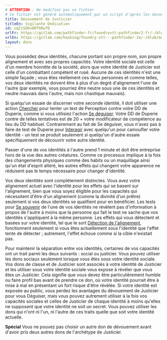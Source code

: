 ```yaml
---
# ATTENTION : Ne modifiez pas ce fichier
# Ce fichier est généré automatiquement par un script d'après les données du module Foundry VTT officiel et de sa traduction
title: Dévouement de Justicier
titleEn: Vigilante Dedication
id: uqIiSDbv80TbRwTQ
urlFr: https://gitlab.com/pathfinder-fr/foundryvtt-pathfinder2-fr/-/blob/master/data/feats/uqIiSDbv80TbRwTQ.htm
urlEn: https://gitlab.com/hooking/foundry-vtt---pathfinder-2e/-/blob/master/packs/data/feats.db/vigilante-dedication.json
layout: dons
---
```

Vous possédez deux identités, chacune portant son propre nom, son propre alignement et avec ses propres capacités. Votre identité sociale est celle d'un membre honnête de la société, alors que votre identité de Justicier est celle d'un combattant compétent et rusé. Aucune de ces identités n'est une simple façade ; vous êtes réellement ces deux personnes et comme telles, vos deux identités ne doivent être à plus d'un degré d'alignement l'une de l'autre (par exemple, vous pourriez être neutre sous une de ces identités et neutre mauvais dans l'autre, mais non chaotique mauvais).

Si quelqu'un essaie de discerner votre seconde identité, il doit utiliser une action [Chercher](../actions/chercher.md) pour tenter un test de Perception contre votre DD de Duperie, comme si vous utilisiez l'action [Se déguiser](../actions/se-déguiser.md). Votre DD de Duperie contre de telles tentatives est de 20 + votre modificateur de compétence au lieu du DD habituel. Contrairement au fait de Se déguiser, vous n'avez pas à faire de test de Duperie pour [Interagir](../actions/interagir.md) avec quelqu'un pour camoufler votre identité - un test se produit seulement si quelqu'un d'autre essaie spécifiquement de découvrir votre autre identité.

Passer d'une de vos identités à l'autre prend 1 minute et doit être entreprise hors de la vue des autres créatures. Comme ce processus implique à la fois des changements physiques comme des habits ou un maquillage ainsi qu'un état d'esprit altéré, les autres effets qui changent votre apparence ne réduisent pas le temps nécessaire pour changer d'identité.

Vos deux identités sont complètement distinctes. Vous avez votre alignement actuel avec l'identité pour les effets qui se basent sur l'alignement, bien que vous soyez éligible pour les capacités qui nécessitent d'être d'un alignement (comme la divinité d'un prêtre) seulement si vos deux identités se qualifient pour en bénéficier. Les tests pour [Se souvenir](../actions/se-souvenir-connaissance.md) de l'une de vos identités ne révèlent pas d'information à propos de l'autre à moins que la personne qui fait le test ne sache que vos identités s'appliquent à la même personne. Les effets qui vous détectent et basées sur votre identité, tel que le sort [Détection de l'alignement](../sorts/détection-de-l'alignement.md), fonctionnent seulement si vous êtes actuellement sous l'identité que l'effet tente de détecter ; autrement, l'effet échoue comme si la cible n'existait pas.

Pour maintenir la séparation entre vos identités, certaines de vos capacités ont un trait parmi les deux suivants : social ou justicier. Vous pouvez utiliser les dons sociaux seulement lorsque vous êtes sous votre identité sociale. Vos dons de classe et de Justicier sont associés à votre identité de Justicier et les utiliser sous votre identité sociale vous expose à révéler que vous êtes un Justicier. Cela signifie que vous devez être particulièrement humble ou faire profil bas avant de prendre ce don, où votre identité pourrait être à mise à mal en présentant un fort risque d'être révélée. Si votre identité est exposée au public, vous perdez les avantages du dévouement de Justicier pour vous Déguiser, mais vous pouvez autrement utiliser à la fois vos capacités sociales et celles de Justicier de chaque identité à moins qu'elles ne supposent que votre identité ne soit un secret. Vous pouvez utiliser les dons qui n'ont ni l'un, ni l'autre de ces traits quelle que soit votre identité actuelle.

**Spécial** Vous ne pouvez pas choisir un autre don de dévouement avant d'avoir pris deux autres dons de l'archétype de Justicier.
